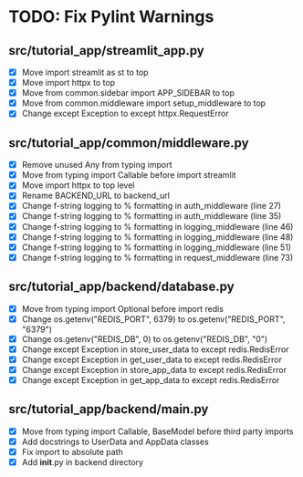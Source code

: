 # TODO: Fix Pylint Warnings

## src/tutorial_app/streamlit_app.py
- [x] Move import streamlit as st to top
- [x] Move import httpx to top
- [x] Move from common.sidebar import APP_SIDEBAR to top
- [x] Move from common.middleware import setup_middleware to top
- [x] Change except Exception to except httpx.RequestError

## src/tutorial_app/common/middleware.py
- [x] Remove unused Any from typing import
- [x] Move from typing import Callable before import streamlit
- [x] Move import httpx to top level
- [x] Rename BACKEND_URL to backend_url
- [x] Change f-string logging to % formatting in auth_middleware (line 27)
- [x] Change f-string logging to % formatting in auth_middleware (line 35)
- [x] Change f-string logging to % formatting in logging_middleware (line 46)
- [x] Change f-string logging to % formatting in logging_middleware (line 48)
- [x] Change f-string logging to % formatting in logging_middleware (line 51)
- [x] Change f-string logging to % formatting in request_middleware (line 73)

## src/tutorial_app/backend/database.py
- [x] Move from typing import Optional before import redis
- [x] Change os.getenv("REDIS_PORT", 6379) to os.getenv("REDIS_PORT", "6379")
- [x] Change os.getenv("REDIS_DB", 0) to os.getenv("REDIS_DB", "0")
- [x] Change except Exception in store_user_data to except redis.RedisError
- [x] Change except Exception in get_user_data to except redis.RedisError
- [x] Change except Exception in store_app_data to except redis.RedisError
- [x] Change except Exception in get_app_data to except redis.RedisError

## src/tutorial_app/backend/main.py
- [x] Move from typing import Callable, BaseModel before third party imports
- [x] Add docstrings to UserData and AppData classes
- [x] Fix import to absolute path
- [x] Add __init__.py in backend directory
